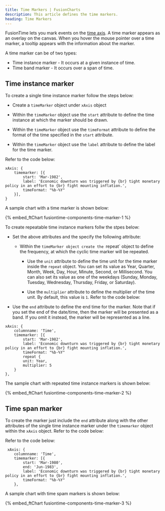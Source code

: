```yaml
---
title: Time Markers | FusionCharts
description: This article defines the time markers.
heading: Time Markers
---
```


FusionTime lets you mark events on the [time axis](/fusiontime/fusiontime-component/time-axis). A time marker appears as an overlay on the canvas. When you hover the mouse pointer over a time marker, a tooltip appears with the information about the marker.

A time marker can be of two types:

* Time instance marker - It occurs at a given instance of time.  
* Time band marker -  It occurs over a span of time.

## Time instance marker

To create a single time instance marker follow the steps below:

* Create a `timeMarker` object under `xAxis` object

* Within the `timeMarker` object use the `start` attribute to define the time instance at which the marker should be drawn.

* Within the `timeMarker` object use the `timeFormat` attribute to define the format of the time specified in the `start` attribute.

* Within the `timeMarker` object use the `label` attribute to define the label for the time marker.

Refer to the code below:

```
xAxis: {
    timemarker: [{
        start: 'Mar-1982',
        label: 'Economic downturn was triggered by {br} tight monetary policy in an effort to {br} fight mounting inflation.',
        timeFormat: "%b-%Y"
    }],
}
```

A sample chart with a time marker is shown below:

{% embed_ftChart fusiontime-components-time-marker-1 %}

To create repeatable time instance markers follw the stpes below:

* Set the above attributes and the specify the following attribute:
    
    * Within the `timeMarker object create the `repeat` object to define the frequency, at which the cyclic time marker will be repeated.

        * Use the `unit` attribute to define the time unit for the time marker inside the `repeat` object. You can set its value as Year, Quarter, Month, Week, Day, Hour, Minute, Second, or Millisecond. You can also set its value as one of the weekdays (Sunday, Monday, Tuesday, Wednesday, Thursday, Friday, or Saturday).

        * Use the `multiplier` attribute to define the multiplier of the time unit. By default, this value is `1`.
Refer to the code below:

* Use the `end` attribute to define the end time for the marker. Note that if you set the end of the date/time, then the marker will be presented as a band. If you omit it instead, the marker will be represented as a line.

```
xAxis: {
    columnname: 'Time',
    timemarker: [{
        start: 'Mar-1982',
        label: 'Economic downturn was triggered by {br} tight monetary policy in an effort to {br} fight mounting inflation.',
        timeFormat: "%b-%Y"
        repeat {
        unit: Year,
        multiplier: 5
    }
},
```
The sample chart with repeated time instance markers is shown below:

{% embed_ftChart fusiontime-components-time-marker-2 %}

## Time span marker 

To create the marker just include the `end` attribute along with the other attributes of the single time instance marker under the `timemarker` object within the `xAxis` object. Refer to the code below:

Refer to the code below:

```
 xAxis: {
    columnname: 'Time',
    timemarker: [{
        start: 'Mar-1980',
        end: 'Jun-1983',
        label: 'Economic downturn was triggered by {br} tight monetary policy in an effort to {br} fight mounting inflation.',
        timeFormat: "%b-%Y"
    },
```

A sample chart with time spam markers is shown below:

{% embed_ftChart fusiontime-components-time-marker-3 %}